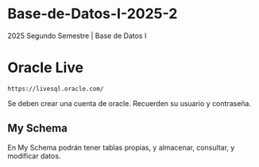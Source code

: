 # Base-de-Datos-I-2025-2
2025 Segundo Semestre | Base de Datos I

# Oracle Live
```url
https://livesql.oracle.com/
```
Se deben crear una cuenta de oracle. Recuerden su usuario y contraseña.

## My Schema
En My Schema podrán tener tablas propias, y almacenar, consultar, y modificar datos.


